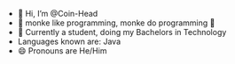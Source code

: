 - 👋 Hi, I’m @Coin-Head
- 🐒 monke like programming, monke do programming 🐒
- 💼 Currently a student, doing my Bachelors in Technology
- Languages known are: Java
- 😄 Pronouns are He/Him
<!---
Coin-Head/Coin-Head is a ✨ special ✨ repository because its `README.md` (this file) appears on your GitHub profile.
You can click the Preview link to take a look at your c
